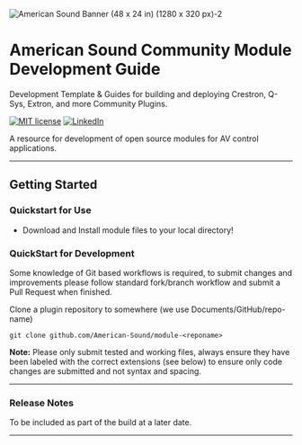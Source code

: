 ![American Sound Banner (48 x 24 in) (1280 x 320 px)-2](https://github.com/user-attachments/assets/cb56fd62-2bfd-40a2-a1a6-579357d2e55e)

# American Sound Community Module Development Guide <!-- omit in toc -->

Development Template & Guides for building and deploying Crestron, Q-Sys, Extron, and more Community Plugins.

[![MIT license](https://img.shields.io/badge/License-MIT-blue.svg)](https://lbesson.mit-license.org/)
[![LinkedIn](https://img.shields.io/badge/Contact-LinkedIn-blue)](https://www.linkedin.com/company/americansound/)

A resource for development of open source modules for AV control applications.

---

## Getting Started

### Quickstart for Use

- Download and Install module files to your local directory!


### QuickStart for Development

Some knowledge of Git based workflows is required, to submit changes and improvements please follow standard fork/branch workflow and submit a Pull Request when finished.

Clone a plugin repository to somewhere (we use Documents/GitHub/repo-name)

```ps2
git clone github.com/American-Sound/module-<reponame>
```

**Note:** Please only submit tested and working files, always ensure they have been labeled with the correct extensions (see below) to ensure only code changes are submitted and not syntax and spacing.

---

### Release Notes

To be included as part of the build at a later date.

---
